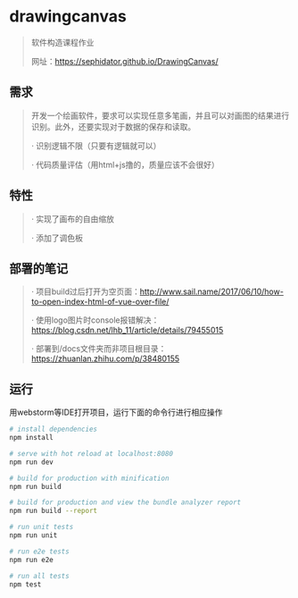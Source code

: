 # drawingcanvas

> 软件构造课程作业
>
> 网址：https://sephidator.github.io/DrawingCanvas/



## 需求

> 开发一个绘画软件，要求可以实现任意多笔画，并且可以对画图的结果进行识别。此外，还要实现对于数据的保存和读取。
> 
> · 识别逻辑不限（只要有逻辑就可以）
>
> · 代码质量评估（用html+js撸的，质量应该不会很好）



## 特性

> · 实现了画布的自由缩放
>
> · 添加了调色板



## 部署的笔记

> · 项目build过后打开为空页面：http://www.sail.name/2017/06/10/how-to-open-index-html-of-vue-over-file/
>
> · 使用logo图片时console报错解决：https://blog.csdn.net/lhb_11/article/details/79455015
>
> · 部署到/docs文件夹而非项目根目录：https://zhuanlan.zhihu.com/p/38480155



## 运行

用webstorm等IDE打开项目，运行下面的命令行进行相应操作

``` bash
# install dependencies
npm install

# serve with hot reload at localhost:8080
npm run dev

# build for production with minification
npm run build

# build for production and view the bundle analyzer report
npm run build --report

# run unit tests
npm run unit

# run e2e tests
npm run e2e

# run all tests
npm test
```
